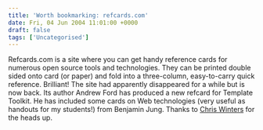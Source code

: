 ```yaml
---
title: 'Worth bookmarking: refcards.com'
date: Fri, 04 Jun 2004 11:01:00 +0000
draft: false
tags: ['Uncategorised']
---
```


Refcards.com is a site where you can get handy reference cards for numerous open source tools and technologies. They can be printed double sided onto card (or paper) and fold into a three-column, easy-to-carry quick reference. Brilliant! The site had apparently disappeared for a while but is now back. Its author Andrew Ford has produced a new refcard for Template Toolkit. He has included some cards on Web technologies (very useful as handouts for my students!) from Benjamin Jung. Thanks to [Chris Winters](http://www.cwinters.com/News/show/?news_id=3191) for the heads up.